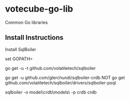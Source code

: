 # votecube-go-lib

Common Go libraries


## Install Instructions

Install SqlBoiler

set GOPATH=

go get -u -t github.com/volatiletech/sqlboiler

go get -u github.com/glerchundi/sqlboiler-crdb
NOT go get github.com/volatiletech/sqlboiler/drivers/sqlboiler-psql

sqlboiler -o model\crdb\models\ -p crdb crdb

